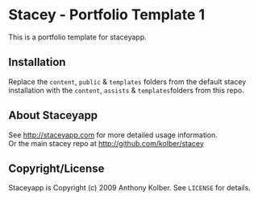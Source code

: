 # Stacey - Portfolio Template 1

This is a portfolio template for staceyapp.  


## Installation

Replace the `content`, `public` & `templates` folders from the default stacey installation with the `content`, `assists` & `templates`folders from this repo.

## About Staceyapp

See <http://staceyapp.com> for more detailed usage information.  
Or the main stacey repo at <http://github.com/kolber/stacey>

## Copyright/License

Staceyapp is Copyright (c) 2009 Anthony Kolber. See `LICENSE` for details.
